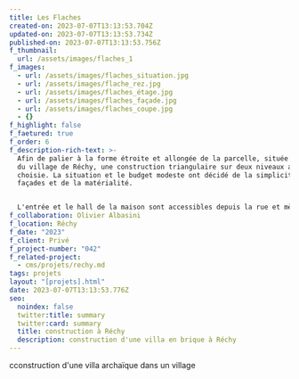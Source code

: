 ```yaml
---
title: Les Flaches
created-on: 2023-07-07T13:13:53.704Z
updated-on: 2023-07-07T13:13:53.734Z
published-on: 2023-07-07T13:13:53.756Z
f_thumbnail:
  url: /assets/images/flaches_1
f_images:
  - url: /assets/images/flaches_situation.jpg
  - url: /assets/images/flache_rez.jpg
  - url: /assets/images/flaches_étage.jpg
  - url: /assets/images/flaches_façade.jpg
  - url: /assets/images/flaches_coupe.jpg
  - {}
f_highlight: false
f_faetured: true
f_order: 6
f_description-rich-text: >-
  Afin de palier à la forme étroite et allongée de la parcelle, située au milieu
  du village de Réchy, une construction triangulaire sur deux niveaux a été
  choisie. La situation et le budget modeste ont décidé de la simplicité des
  façades et de la matérialité.


  L'entrée et le hall de la maison sont accessibles depuis la rue et mènent à un rez-de-chaussée comprenant un salon et une cuisine ouverts sur un espace vert entourant la maison. Quant à la terrasse extérieure couverte, celle-ci est accessible depuis la cuisine et préserve l'intimité avec la rue grâce à un mur de briques intercalées. Ce mur de maçonnerie ajouré se prolonge le long de la façade est, filtrant la lumière du soleil levant, préservant l’intimité des espaces intérieurs et protège du vis-à-vis de la rue et du voisinage. Les plafonds et toitures en boiserie permet d’apporter une touche de chaleur aux murs en maçonnerie.
f_collaboration: Olivier Albasini
f_location: Réchy
f_date: "2023"
f_client: Privé
f_project-number: "042"
f_related-project:
  - cms/projets/rechy.md
tags: projets
layout: "[projets].html"
date: 2023-07-07T13:13:53.776Z
seo:
  noindex: false
  twitter:title: summary
  twitter:card: summary
  title: construction à Réchy
  description: construction d'une villa en brique à Réchy
---
```

c﻿construction d'une villa archaïque dans un village